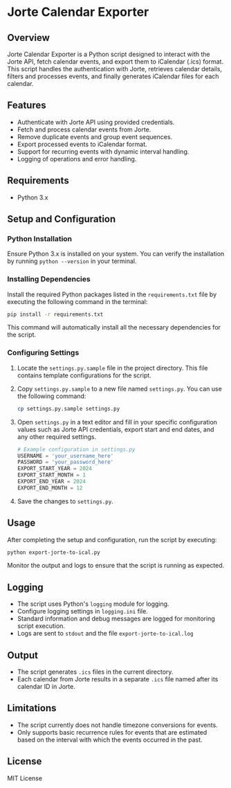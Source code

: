 # Jorte Calendar Exporter

## Overview
Jorte Calendar Exporter is a Python script designed to interact with the Jorte API, fetch calendar events, and export them to iCalendar (.ics) format. This script handles the authentication with Jorte, retrieves calendar details, filters and processes events, and finally generates iCalendar files for each calendar.

## Features
- Authenticate with Jorte API using provided credentials.
- Fetch and process calendar events from Jorte.
- Remove duplicate events and group event sequences.
- Export processed events to iCalendar format.
- Support for recurring events with dynamic interval handling.
- Logging of operations and error handling.

## Requirements
- Python 3.x

## Setup and Configuration

### Python Installation
Ensure Python 3.x is installed on your system. You can verify the installation by running `python --version` in your terminal.

### Installing Dependencies
Install the required Python packages listed in the `requirements.txt` file by executing the following command in the terminal:

```bash
pip install -r requirements.txt
```

This command will automatically install all the necessary dependencies for the script.

### Configuring Settings
1. Locate the `settings.py.sample` file in the project directory. This file contains template configurations for the script.
2. Copy `settings.py.sample` to a new file named `settings.py`. You can use the following command:

   ```bash
   cp settings.py.sample settings.py
   ```

3. Open `settings.py` in a text editor and fill in your specific configuration values such as Jorte API credentials, export start and end dates, and any other required settings.

   ```python
   # Example configuration in settings.py
   USERNAME = 'your_username_here'
   PASSWORD = 'your_password_here'
   EXPORT_START_YEAR = 2024
   EXPORT_START_MONTH = 1
   EXPORT_END_YEAR = 2024
   EXPORT_END_MONTH = 12
   ```

4. Save the changes to `settings.py`.

## Usage
After completing the setup and configuration, run the script by executing:

```bash
python export-jorte-to-ical.py
```

Monitor the output and logs to ensure that the script is running as expected.

## Logging
- The script uses Python's `logging` module for logging.
- Configure logging settings in `logging.ini` file.
- Standard information and debug messages are logged for monitoring script execution.
- Logs are sent to `stdout` and the file `export-jorte-to-ical.log`

## Output
- The script generates `.ics` files in the current directory.
- Each calendar from Jorte results in a separate `.ics` file named after its calendar ID in Jorte.

## Limitations
- The script currently does not handle timezone conversions for events.
- Only supports basic recurrence rules for events that are estimated based on the interval with which the events occurred in the past.

## License
MIT License
